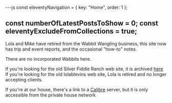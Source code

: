 ---js
const eleventyNavigation = {
	key: "Home",
	order: 1
};

const numberOfLatestPostsToShow = 0;
const eleventyExcludeFromCollections = true;
---
Lola and Mike have retired from the Wabbit Wangling business, this site now has trip and event reports, and the occasional "how-to" notes.

There are no incorporated Wabbits here. 

If you're looking for the old Silver Fiddle Ranch web site, it is archived [here](/sfr/home.md)
If you're looking for the old lolablevins web site, Lola is retired and no longer accepting clients. 

If you're at our house, there's a link to a 
[Calibre](http://calibre-house.wabbitinc.com) server, but it is only accessible from the private house network